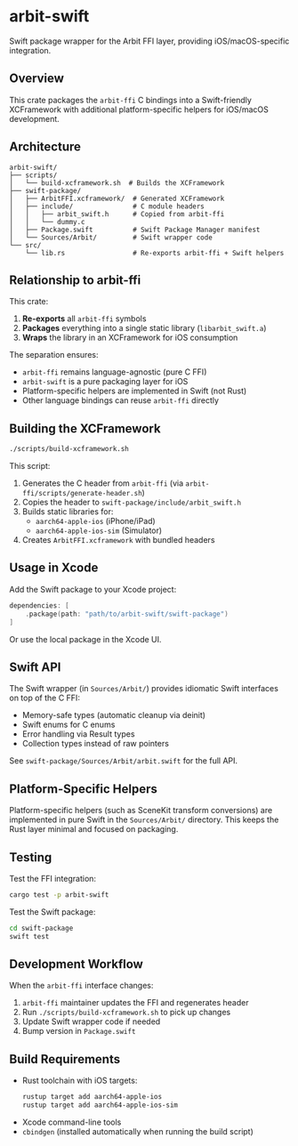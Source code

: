 # arbit-swift

Swift package wrapper for the Arbit FFI layer, providing iOS/macOS-specific integration.

## Overview

This crate packages the `arbit-ffi` C bindings into a Swift-friendly XCFramework with additional platform-specific helpers for iOS/macOS development.

## Architecture

```
arbit-swift/
├── scripts/
│   └── build-xcframework.sh  # Builds the XCFramework
├── swift-package/
│   ├── ArbitFFI.xcframework/  # Generated XCFramework
│   ├── include/               # C module headers
│   │   ├── arbit_swift.h      # Copied from arbit-ffi
│   │   └── dummy.c
│   ├── Package.swift          # Swift Package Manager manifest
│   └── Sources/Arbit/         # Swift wrapper code
└── src/
    └── lib.rs                 # Re-exports arbit-ffi + Swift helpers
```

## Relationship to arbit-ffi

This crate:

1. **Re-exports** all `arbit-ffi` symbols
2. **Packages** everything into a single static library (`libarbit_swift.a`)
3. **Wraps** the library in an XCFramework for iOS consumption

The separation ensures:
- `arbit-ffi` remains language-agnostic (pure C FFI)
- `arbit-swift` is a pure packaging layer for iOS
- Platform-specific helpers are implemented in Swift (not Rust)
- Other language bindings can reuse `arbit-ffi` directly

## Building the XCFramework

```bash
./scripts/build-xcframework.sh
```

This script:

1. Generates the C header from `arbit-ffi` (via `arbit-ffi/scripts/generate-header.sh`)
2. Copies the header to `swift-package/include/arbit_swift.h`
3. Builds static libraries for:
   - `aarch64-apple-ios` (iPhone/iPad)
   - `aarch64-apple-ios-sim` (Simulator)
4. Creates `ArbitFFI.xcframework` with bundled headers

## Usage in Xcode

Add the Swift package to your Xcode project:

```swift
dependencies: [
    .package(path: "path/to/arbit-swift/swift-package")
]
```

Or use the local package in the Xcode UI.

## Swift API

The Swift wrapper (in `Sources/Arbit/`) provides idiomatic Swift interfaces on top of the C FFI:

- Memory-safe types (automatic cleanup via deinit)
- Swift enums for C enums
- Error handling via Result types
- Collection types instead of raw pointers

See `swift-package/Sources/Arbit/arbit.swift` for the full API.

## Platform-Specific Helpers

Platform-specific helpers (such as SceneKit transform conversions) are implemented in pure Swift in the `Sources/Arbit/` directory. This keeps the Rust layer minimal and focused on packaging.

## Testing

Test the FFI integration:

```bash
cargo test -p arbit-swift
```

Test the Swift package:

```bash
cd swift-package
swift test
```

## Development Workflow

When the `arbit-ffi` interface changes:

1. `arbit-ffi` maintainer updates the FFI and regenerates header
2. Run `./scripts/build-xcframework.sh` to pick up changes
3. Update Swift wrapper code if needed
4. Bump version in `Package.swift`

## Build Requirements

- Rust toolchain with iOS targets:
  ```bash
  rustup target add aarch64-apple-ios
  rustup target add aarch64-apple-ios-sim
  ```
- Xcode command-line tools
- `cbindgen` (installed automatically when running the build script)
